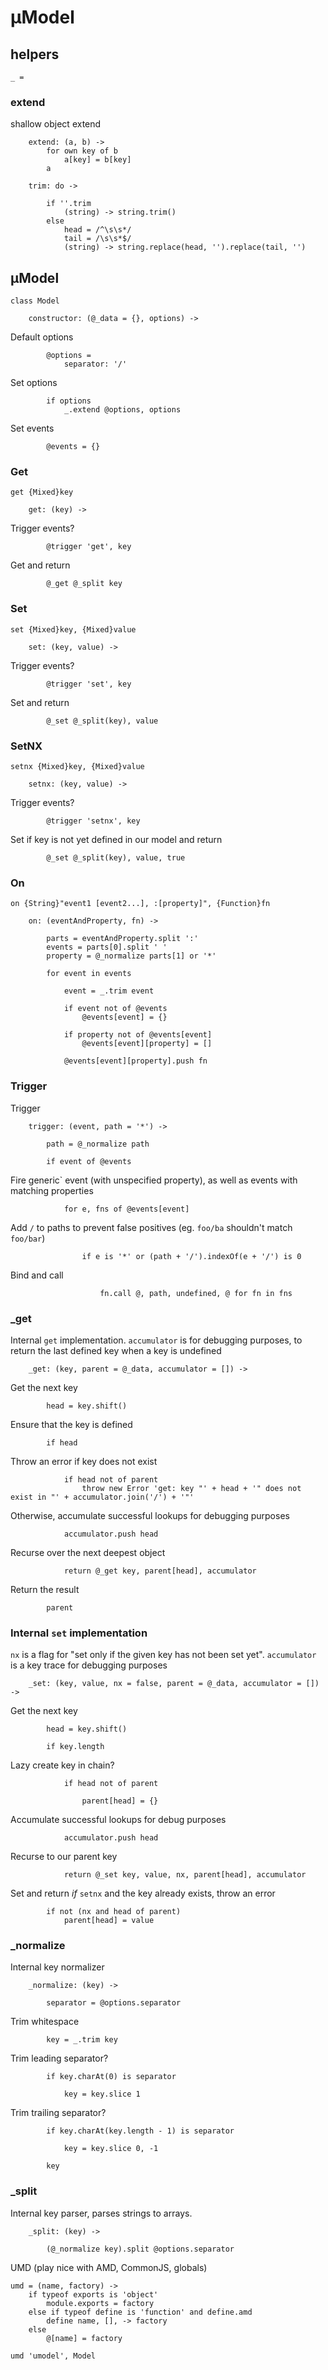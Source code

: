 # µModel

## helpers

	_ =

### extend
shallow object extend

		extend: (a, b) ->
			for own key of b
				a[key] = b[key]
			a

		trim: do ->

			if ''.trim
				(string) -> string.trim()
			else
				head = /^\s\s*/
				tail = /\s\s*$/
				(string) -> string.replace(head, '').replace(tail, '')

## µModel

	class Model

		constructor: (@_data = {}, options) ->

Default options

			@options =
				separator: '/'

Set options

			if options
				_.extend @options, options

Set events

			@events = {}

### Get
`get {Mixed}key`

		get: (key) ->

Trigger events?

			@trigger 'get', key

Get and return

			@_get @_split key

### Set
`set {Mixed}key, {Mixed}value`

		set: (key, value) ->

Trigger events?

			@trigger 'set', key

Set and return

			@_set @_split(key), value
			
### SetNX
`setnx {Mixed}key, {Mixed}value`

		setnx: (key, value) ->

Trigger events?

			@trigger 'setnx', key

Set if key is not yet defined in our model and return

			@_set @_split(key), value, true

### On
`on {String}"event1 [event2...], :[property]", {Function}fn`

		on: (eventAndProperty, fn) ->

			parts = eventAndProperty.split ':'
			events = parts[0].split ' '
			property = @_normalize parts[1] or '*'

			for event in events

				event = _.trim event

				if event not of @events
					@events[event] = {}

				if property not of @events[event]
					@events[event][property] = []

				@events[event][property].push fn

### Trigger
Trigger 

		trigger: (event, path = '*') ->

			path = @_normalize path

			if event of @events

Fire generic` event (with unspecified property), as well as events with matching properties

				for e, fns of @events[event]

Add `/` to paths to prevent false positives (eg. `foo/ba` shouldn't match `foo/bar`)

					if e is '*' or (path + '/').indexOf(e + '/') is 0

Bind and call

						fn.call @, path, undefined, @ for fn in fns

### _get
Internal `get` implementation. `accumulator` is for debugging purposes, to return the last defined key when a key is undefined

		_get: (key, parent = @_data, accumulator = []) ->

Get the next key

			head = key.shift()

Ensure that the key is defined

			if head

Throw an error if key does not exist

				if head not of parent
					throw new Error 'get: key "' + head + '" does not exist in "' + accumulator.join('/') + '"'

Otherwise, accumulate successful lookups for debugging purposes

				accumulator.push head

Recurse over the next deepest object

				return @_get key, parent[head], accumulator

Return the result

			parent

### Internal `set` implementation
`nx` is a flag for "set only if the given key has not been set yet". `accumulator` is a key trace for debugging purposes

		_set: (key, value, nx = false, parent = @_data, accumulator = []) ->

Get the next key

			head = key.shift()

			if key.length

Lazy create key in chain?

				if head not of parent

					parent[head] = {}

Accumulate successful lookups for debug purposes

				accumulator.push head

Recurse to our parent key

				return @_set key, value, nx, parent[head], accumulator

Set and return *if* `setnx` and the key already exists, throw an error

			if not (nx and head of parent)
				parent[head] = value

### _normalize
Internal key normalizer

		_normalize: (key) ->

			separator = @options.separator

Trim whitespace

			key = _.trim key

Trim leading separator?

			if key.charAt(0) is separator

				key = key.slice 1

Trim trailing separator?

			if key.charAt(key.length - 1) is separator

				key = key.slice 0, -1

			key

### _split
Internal key parser, parses strings to arrays.

		_split: (key) ->

			(@_normalize key).split @options.separator

UMD (play nice with AMD, CommonJS, globals)

	umd = (name, factory) ->
		if typeof exports is 'object'
			module.exports = factory
		else if typeof define is 'function' and define.amd
			define name, [], -> factory
		else
			@[name] = factory

	umd 'umodel', Model